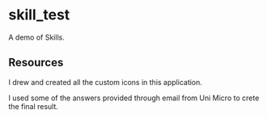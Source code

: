 # skill_test

A demo of Skills.

## Resources

I drew and created all the custom icons in this application.

I used some of the answers provided through email from Uni Micro to crete the final result.
